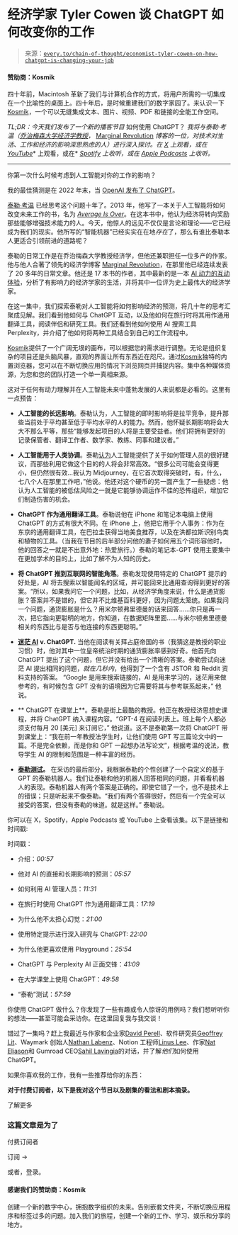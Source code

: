 <!--yml

类别：COT 专栏

日期：2024 年 5 月 8 日 11:06:26

-->

# 经济学家 Tyler Cowen 谈 ChatGPT 如何改变你的工作

> 来源：[`every.to/chain-of-thought/economist-tyler-cowen-on-how-chatgpt-is-changing-your-job`](https://every.to/chain-of-thought/economist-tyler-cowen-on-how-chatgpt-is-changing-your-job)

#### 赞助商：Kosmik

四十年前，Macintosh 革新了我们与计算机合作的方式，将用户所需的一切集成在一个比喻性的桌面上。四十年后，是时候重建我们的数字家园了。来认识一下 [Kosmik](http://kosmik.app?utm_source=every-to&utm_medium=newsletter&utm_campaign=kosmik2)，一个可以无缝集成文本、图片、视频、PDF 和链接的全能工作空间。

*TL;DR：今天我们发布了一个新的播客节目* 如何使用 ChatGPT？ *我将与泰勒·考温（[乔治梅森大学经济学教授](https://publicchoice.gmu.edu/tylercowen)，* [Marginal Revolution](https://marginalrevolution.com/about) *博客的一位，对技术对生活、工作和经济的影响深思熟虑的人）进行深入探讨。在* [*X*](https://twitter.com/danshipper/status/1750159547988070508) *上观看，或在* [*YouTube*](https://youtu.be/5JZtPE8LU-4)* 上观看，或在* [*Spotify*](https://open.spotify.com/episode/47txGa0NcJyp2LgKC2oHDo?si=VUSlZcAnTq6i2LDrR8mu5A) *上收听，或在* [*Apple Podcasts*](https://podcasts.apple.com/us/podcast/how-do-you-use-chatgpt/id1719789201?i=1000642766733) *上收听。*

* * *

你第一次什么时候考虑到人工智能对你的工作的影响？

我的最佳猜测是在 2022 年末，当 [OpenAI 发布了 ChatGPT](https://openai.com/blog/chatgpt)。

[泰勒·考温](https://twitter.com/tylercowen) 已经思考这个问题十年了。2013 年，他写了一本关于人工智能将如何改变未来工作的书，名为 [*Average Is Over*](https://fs.blog/average-is-over/)。在这本书中，他认为经济将转向奖励那些能够增强技术能力的人。今天，他惊人的远见不仅仅是言论和理论——它已经成为我们的现实。他所写的“智能机器”已经实实在在地*存在*了，那么有谁比泰勒本人更适合引领前进的道路呢？

泰勒的日常工作是在乔治梅森大学教授经济学，但他还兼职担任一位多产的作家。他与他人合著了领先的经济学博客 [Marginal Revolution](https://marginalrevolution.com/about)，在那里他已经连续发表了 20 多年的日常文章。他还是 17 本书的作者，其中最新的是一本 [AI 动力的互动体验](https://goatgreatesteconomistofalltime.ai/en)，分析了有影响力的经济学家的生活，并将其中一位评为史上最伟大的经济学家。

在这一集中，我们探索泰勒对人工智能将如何影响经济的预测，将几十年的思考汇聚成见解。我们看到他如何与 ChatGPT 互动，以及他如何在旅行时将其用作通用翻译工具，阅读伴侣和研究工具。我们还看到他如何使用 AI 搜索工具 Perplexity，并介绍了他如何将两种工具结合到自己的工作流程中。

[Kosmik](http://kosmik.app/use-cases?utm_source=every-to&utm_medium=newsletter&utm_campaign=kosmik2)提供了一个广阔无垠的画布，可以根据您的需求进行调整。无论是组织复杂的项目还是头脑风暴，直观的界面让所有东西近在咫尺。通过[Kosmik](http://kosmik.app/use-cases?utm_source=every-to&utm_medium=newsletter&utm_campaign=kosmik2)独特的内置浏览器，您可以在不断切换应用的情况下浏览网页并捕捉内容。集中各种媒体资源，为您和您的团队打造一个单一真相来源。

这对于任何有动力理解并在人工智能未来中蓬勃发展的人来说都是必看的。这里有一点预告：

+   **人工智能的长远影响**。泰勒认为，人工智能的即时影响将是拉平竞争，提升那些当前处于平均甚至低于平均水平的人的能力。然而，他怀疑长期影响将会大大不那么平等，那些“能够发起项目的人将是主要受益者。他们将拥有更好的记录保管者、翻译工作者、数学家、教练、同事和建议者。”

+   **人工智能用于人类协调**。泰勒[认为](https://marginalrevolution.com/marginalrevolution/2023/01/gpt-and-my-own-career-trajectory.html)人工智能提供了关于如何管理人员的很好建议，而那些利用它做这个目的的人将会非常高效。“很多公司可能会变得更小，但仍然很有效…我认为 Midjourney，在它首次取得突破时，有，什么，七八个人在那里工作吧，”他说。他还对这个硬币的另一面产生了一些疑虑：他认为人工智能的被低估风险之一就是它能够协调运作不佳的恐怖组织，增加它们制造伤害的机会。

+   **ChatGPT 作为通用翻译工具**。泰勒说他在 iPhone 和笔记本电脑上使用 ChatGPT 的方式有很大不同。在 iPhone 上，他把它用于个人事务：作为在东京的通用翻译工具，在巴拉圭获得当地美食推荐，以及在洪都拉斯识别鸟类和植物的工具。（当我在节目的后半部分问他的妻子如何用五个词形容他时，他的回答之一就是不出意外地：热爱旅行。）泰勒的笔记本-GPT 使用主要集中在更加学术的目的上，比如了解不为人知的历史。

+   **将 ChatGPT 推到互联网的智能角落**。泰勒发现使用特定的 ChatGPT 提示的好处是，AI 将去搜索以智能闻名的区域，并可能回来比通用查询得到更好的答案。“所以，如果我问它一个问题，比如，从经济学角度来说，什么是通货膨胀？答案并不是错的，但它并不比维基百科更好，因为问题太笼统。如果我问一个问题，通货膨胀是什么？用米尔顿弗里德曼的话来回答……你只是再一次，把它指向更聪明的地方，你知道，在数据矩阵里面……与米尔顿弗里德曼相关的东西比与是否与他连接的东西更聪明。”

+   [**迷茫 AI**](https://www.perplexity.ai/) **v. ChatGPT.** 当他在阅读有关拜占庭帝国的书（我猜这是教授的职业习惯）时，他对其中一位皇帝统治时期的通货膨胀率感到好奇。他首先向 ChatGPT 提出了这个问题，但它并没有给出一个清晰的答案。泰勒尝试向迷茫 AI 提出相同的问题，*就在几秒内*，他得到了一个含有 JSTOR 和 Reddit 资料支持的答案。 “Google 是用来搜索链接的，AI 是用来学习的，迷茫用来做参考的，有时候包含 GPT 没有的语境因为它需要将其与参考联系起来，” 他说。

+   ** ChatGPT 在课堂上**。泰勒是街上最酷的教授。他正在教授经济思想史课程，并将 ChatGPT 纳入课程内容。“GPT-4 在阅读列表上。班上每个人都必须支付每月 20 [美元] 来订阅它，” 他说道。这不是泰勒第一次将 ChatGPT 带到课堂上：“我在前一年教授法学生时，让他们使用 GPT 写三篇论文中的一篇。不是完全依赖，而是你和 GPT 一起想办法写论文”，根据考温的说法，教导学生 AI 的限制和范围是一种丰富的经历。

+   [**泰勒测试**](https://www.britannica.com/technology/Turing-test)**。** 在采访的最后部分，我根据泰勒的个性创建了一个自定义的基于 GPT 的泰勒机器人。我们让泰勒和他的机器人回答相同的问题，并看看机器人的表现。泰勒机器人有两个答案是正确的。即使它错了一个，也不是技术上的错误；只是听起来不像泰勒。“我们有两个答得很好，然后有一个完全可以接受的答案，但没有泰勒的味道。就是这样。” 泰勒说。

你可以在 X，Spotify，Apple Podcasts 或 YouTube 上查看该集。以下是链接和时间戳:

时间戳：

+   介绍：*00:57*

+   他对 AI 的直接和长期影响的预测：*05:57*

+   如何利用 AI 管理人员：*11:31*

+   在旅行时使用 ChatGPT 作为通用翻译工具：*17:19*

+   为什么他不太担心幻觉：*21:00*

+   使用特定提示进行深入研究与 ChatGPT: *22:00*

+   为什么他更喜欢使用 Playground：*25:54*

+   ChatGPT 与 Perplexity AI 正面交锋：*41:09*

+   在大学课堂上使用 ChatGPT：*49:58*

+   “泰勒”测试：*57:59*

你使用 ChatGPT 做什么？你发现了一些有趣或令人惊讶的用例吗？我们想听听你的想法——甚至可能会采访你。在这里回复我与我交谈！

错过了一集吗？赶上我最近与作家和企业家[David Perell](https://every.to/chain-of-thought/how-david-perell-uses-chatgpt-to-write-for-millions)、软件研究员[Geoffrey Lit](https://every.to/chain-of-thought/you-can-build-an-app-with-chatgpt-in-60-minutes)、Waymark 创始人[Nathan Labenz](https://every.to/chain-of-thought/how-to-use-chatgpt-as-a-copilot-for-learning)、Notion 工程师[Linus Lee](https://every.to/chain-of-thought/how-an-ai-researcher-uses-chatgpt-and-notion-ai)、作家[Nat Eliason](https://every.to/chain-of-thought/chatgpt-for-writing-and-recommending-books)和 Gumroad CEO[Sahil Lavingia](https://every.to/news/introducing-how-i-use-chatgpt)的对话，并了解*他们*如何使用 ChatGPT。

如果你喜欢我的工作，我有一些推荐给你的东西：

**对于付费订阅者，以下是我对这个节目以及剧集的看法和剧本摘录。**

了解更多

### 这篇文章是为了

付费订阅者

订阅 →

或者，登录。

#### 感谢我们的赞助商：Kosmik

创建一个新的数字中心，拥抱数字组织的未来。告别嵌套文件夹，不断切换应用程序和标签过多的问题。加入我们的旅程，创建一个新的工作、学习、娱乐和分享的地方。

